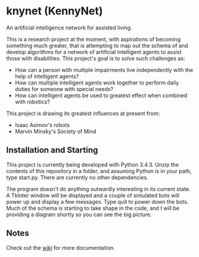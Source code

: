 # knynet (KennyNet)
An artificial intelligence network for assisted living.

This is a research project at the moment, with aspirations of becoming something much greater, that is attempting to map out the schema of and develop algorithms for a network of artificial intelligent agents to assist those with disabilities. This project's goal is to solve such challenges as:
* How can a person with multiple impairments live independently with the help of intelligent agents?
* How can multiple intelligent agents work together to perform daily duties for someone with special needs?
* How can intelligent agents be used to greatest effect when combined with robotics?

This project is drawing its greatest influences at present from:
* Isaac Asimov's robots
* Marvin Minsky's Society of Mind

## Installation and Starting
This project is currently being developed with Python 3.4.3. Unzip the contents of this repository in a folder, and assuming Python is in your path, type start.py. There are currently no other dependencies.

The program doesn't do anything outwardly interesting in its current state. A TkInter window will be displayed and a couple of simulated bots will power up and display a few messages. Type quit to power down the bots. Much of the schema is starting to take shape in the code, and I will be providing a diagram shortly so you can see the big picture.

## Notes
Check out the [wiki](https://github.com/randyhook/knynet/wiki) for more documentation.
